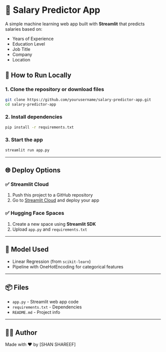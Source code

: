 # 💼 Salary Predictor App

A simple machine learning web app built with **Streamlit** that predicts salaries based on:
- Years of Experience
- Education Level
- Job Title
- Company
- Location

## 🚀 How to Run Locally

### 1. Clone the repository or download files
```bash
git clone https://github.com/yourusername/salary-predictor-app.git
cd salary-predictor-app
```

### 2. Install dependencies
```bash
pip install -r requirements.txt
```

### 3. Start the app
```bash
streamlit run app.py
```

---

## 🌐 Deploy Options

### ✅ Streamlit Cloud
1. Push this project to a GitHub repository
2. Go to [Streamlit Cloud](https://streamlit.io/cloud) and deploy your app

### ✅ Hugging Face Spaces
1. Create a new space using **Streamlit SDK**
2. Upload `app.py` and `requirements.txt`

---

## 🧠 Model Used
- Linear Regression (from `scikit-learn`)
- Pipeline with OneHotEncoding for categorical features

---

## 📦 Files
- `app.py` - Streamlit web app code
- `requirements.txt` - Dependencies
- `README.md` - Project info

---

## 🧑‍💻 Author
Made with ❤️ by [SHAN SHAREEF]
